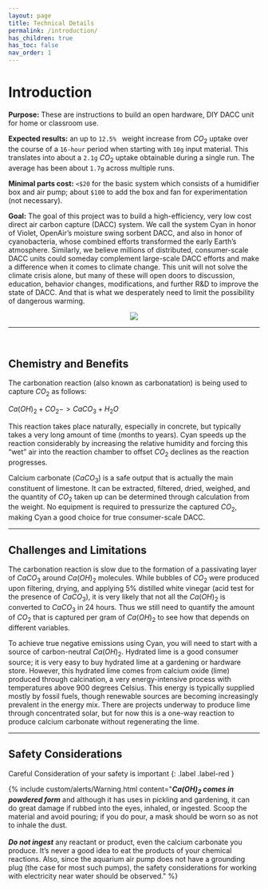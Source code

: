 ```yaml
---
layout: page
title: Technical Details
permalink: /introduction/
has_children: true
has_toc: false
nav_order: 1
---
```


# Introduction

**Purpose:** These are instructions to build an open hardware, DIY DACC unit for home or classroom use.

**Expected results:** an up to `12.5% ` weight increase from $CO_2$ uptake over the course of a `16-hour` period when starting with `10g` input material. This translates into about a `2.1g` $CO_2$ uptake obtainable during a single run. The average has been about `1.7g` across multiple runs.

**Minimal parts cost:** `<$20` for the basic system which consists of a humidifier box and air pump; about `$100` to add the box and fan for experimentation (not necessary).

**Goal:** The goal of this project was to build a high-efficiency, very low cost direct air carbon capture (DACC) system. We call the system Cyan in honor of Violet, OpenAir’s moisture swing sorbent DACC, and also in honor of cyanobacteria, whose combined efforts transformed the early Earth’s atmosphere. Similarly, we believe millions of distributed, consumer-scale DACC units could someday complement large-scale DACC efforts and make a difference when it comes to climate change. This unit will not solve the climate crisis alone, but many of these will open doors to discussion, education, behavior changes, modifications, and further R&D to improve the state of DACC. And that is what we desperately need to limit the possibility of dangerous warming.
​
<p align="center">
    <image src="/openair-cyan/assets/images/assemblyinst/cyan_side_view.png"></image>
</p>

____
​

## Chemistry and Benefits

The carbonation reaction (also known as carbonatation) is being used to capture $CO_2$ as follows:

$Ca(OH)_2 + CO_2 -> CaCO_3 + H_2O$

This reaction takes place naturally, especially in concrete, but typically takes a very long amount of time (months to years). Cyan speeds up the reaction considerably by increasing the relative humidity and forcing this “wet” air into the reaction chamber to offset $CO_2$ declines as the reaction progresses.

Calcium carbonate ($CaCO_3$) is a safe output that is actually the main constituent of limestone. It can be extracted, filtered, dried, weighed, and the quantity of $CO_2$ taken up can be determined through calculation from the weight. No equipment is required to pressurize the captured $CO_2$, making Cyan a good choice for true consumer-scale DACC.

____

## Challenges and Limitations

The carbonation reaction is slow due to the formation of a passivating layer of $CaCO_3$ around $Ca(OH)_2$ molecules. While bubbles of $CO_2$ were produced upon filtering, drying, and applying 5% distilled white vinegar (acid test for the presence of $CaCO_3$), it is very likely that not all the $Ca(OH)_2$ is converted to $CaCO_3$ in 24 hours. Thus we still need to quantify the amount of $CO_2$ that is captured per gram of $Ca(OH)_2$ to see how that depends on different variables.

To achieve true negative emissions using Cyan, you will need to start with a source of carbon-neutral $Ca(OH)_2$. Hydrated lime is a good consumer source; it is very easy to buy hydrated lime at a gardening or hardware store. However, this hydrated lime comes from calcium oxide (lime) produced through calcination, a very energy-intensive process with temperatures above 900 degrees Celsius. This energy is typically supplied mostly by fossil fuels, though renewable sources are becoming increasingly prevalent in the energy mix. There are projects underway to produce lime through concentrated solar, but for now this is a one-way reaction to produce calcium carbonate without regenerating the lime.

____

## Safety Considerations

Careful Consideration of your safety is important
{: .label .label-red }

{% include custom/alerts/Warning.html content="<i><b>$Ca(OH)_2$ comes in powdered form</b></i> and although it has uses in pickling and gardening, it can do great damage if rubbed into the eyes, inhaled, or ingested. Scoop the material and avoid pouring; if you do pour, a mask should be worn so as not to inhale the dust.
<br>
<br>
<i><b>Do not ingest</b></i> any reactant or product, even the calcium carbonate you produce. It’s never a good idea to eat the products of your chemical reactions. Also, since the aquarium air pump does not have a grounding plug (the case for most such pumps), the safety considerations for working with electricity near water should be observed." %}
